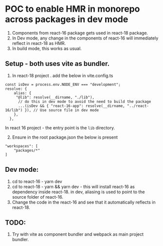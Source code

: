 # POC to enable HMR in monorepo across packages in dev mode

1. Components from react-16 package gets used in react-18 package.
2. In Dev mode, any change in the components of react-16 will immediately reflect in react-18 as HMR.
3. In build mode, this works as usual. 


## Setup - both uses vite as bundler.

1. In react-18 project . add the below in vite.config.ts
```
const isDev = process.env.NODE_ENV === "development";
resolve: {
    alias: {
     "@lib": resolve(__dirname, "./lib"),
      // do this in dev mode to avoid the need to build the package
      ...(isDev && { "react-16-app": resolve(__dirname, "../react-16/lib") }), // Use source file in dev mode
    },
  },

```
In react 16 project - the entry point is the `lib` directory.

2. Ensure in the root package.json the below is present
```
"workspaces": [
    "packages/*"
]
```


## Dev mode:
1. cd to react-16 - yarn dev
2. cd to react-18 - yarn && yarn dev - this will install react-16 as dependency inside react-18. in dev, aliasing is used to point to the source folder of react-16.
3. Change the code in the react-16 and see that it automatically reflects in react-18.

## TODO: 
1. Try with vite as component bundler and webpack as main project bundler.

